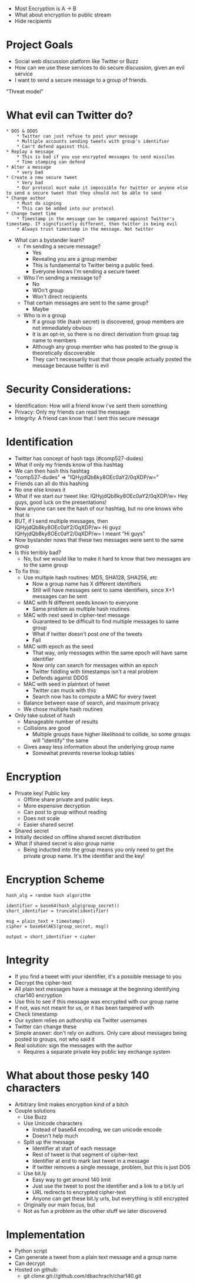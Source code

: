 

* Most Encryption is A -> B
* What about encryption to public stream
* Hide recipients

# Project Goals

* Social web discussion platform like Twitter or Buzz
* How can we use these services to do secure discussion, given an evil service
* I want to send a secure message to a group of friends.

"Threat model"
# What evil can Twitter do?
	* DOS & DDOS
		* Twitter can just refuse to post your message
		* Multiple accounts sending tweets with group's identifier
		* Can't defend against this.
	* Replay a message
		* This is bad if you use encrypted messages to send missiles
		* Time stamping can defend
	* Alter a message
		* very bad
	* Create a new secure tweet
		* Very bad
		* Our protocol must make it impossible for twitter or anyone else to send a secure tweet that they should not be able to send
	* Change author
		* Must do signing
		* This can be added into our protocol
	* Change tweet time
		* Timestamp in the message can be compared against Twitter's timestamp. If significantly different, then twitter is being evil
		* Always trust timestamp in the message. Not twitter
		
* What can a bystander learn?
	* I'm sending a secure message? 
		* Yes
		* Revealing you are a group member
		* This is fundamental to Twitter being a public feed.
		* Everyone knows I'm sending a secure tweet
	* Who I'm sending a message to?
		* No
		* WOn't group
		* Won't direct recipients
	* That certain messages are sent to the same group?
		* Maybe
	* Who is in a group
		* If a group title (hash secret) is discovered, group members are not immediately obvious
		* It is an opt-in, so there is no direct derivation from group tag name to members
		* Although any group member who has posted to the group is theoretically discoverable
		* They can't necessarily trust that those people actually posted the message because twitter is evil

# Security Considerations:
* Identification: How will a friend know i've sent them something
* Privacy: Only my friends can read the message
* Integrity: A friend can know that I sent this secure message
			
# Identification
* Twitter has concept of hash tags (#comp527-dudes)
* What if only my friends know of this hashtag
* We can then hash this hashtag
* "comp527-dudes" => "IQHyjdQb8ky8OEc0aY2/0qXDP/w="
* Friends can all do this hashing
* No one else knows it
* What if we start our tweet like:
	IQHyjdQb8ky8OEc0aY2/0qXDP/w= Hey guys, good luck on the presentations!
* Now anyone can see the hash of our hashtag, but no one knows who that is
* BUT, if I send multiple messages, then 
	IQHyjdQb8ky8OEc0aY2/0qXDP/w= Hi guyz
	IQHyjdQb8ky8OEc0aY2/0qXDP/w= I meant "Hi guys"
* Now bystander nows that these two messages were sent to the same group
* Is this terribly bad?
	* No, but we would like to make it hard to know that two messages are to the same group
* To fix this:
	* Use multiple hash routines: MD5, SHA128, SHA256, etc
		* Now a group name has X different identifiers
		* Still will have messages sent to same identifiers, since X+1 messages can be sent
	* MAC with N different seeds known to everyone
		* Same problem as multiple hash routines
	* MAC with next seed in cipher-text message
		* Guaranteed to be difficult to find multiple messages to same group
		* What if twitter doesn't post one of the tweets
		* Fail
	* MAC with epoch as the seed
		* That way, only messages within the same epoch will have same identifier
		* Now only can search for messages within an epoch
		* Twitter fiddling with timestamps isn't a real problem
		* Defends against DDOS
	* MAC with seed in plaintext of tweet
		* Twitter can muck with this
		* Search now has to compute a MAC for every tweet
	* Balance between ease of search, and maximum privacy
	* We chose multiple hash routines
* Only take subset of hash
	* Manageable number of results
	* Collisions are good
		* Multiple groups have higher likelihood to collide, so some groups will "identify" the same
	* Gives away less information about the underlying group name
		* Somewhat prevents reverse lookup tables

# Encryption

* Private key/ Public key
	* Offline share private and public keys.
	* More expensive decryption
	* Can post to group without reading
	* Does not scale
	* Easier shared secret
* Shared secret
* Initially decided on offline shared secret distribution
* What if shared secret is also group name
	* Being inducted into the group means you only need to get the private group name. It's the identifier and the key!

# Encryption Scheme

	hash_alg = random hash algorithm

	identifier = base64(hash_alg(group_secret))
	short_identifier = truncate(identifier)

	msg = plain_text + timestamp()
	cipher = base64(AES(group_secret, msg))

	output = short_identifier + cipher

# Integrity

* If you find a tweet with your identifier, it's a possible message to you
* Decrypt the cipher-text
* All plain text messages have a message at the beginning identifying char140 encryption
* Use this to see if this message was encrypted with our group name
* If not, was not meant for us, or it has been tampered with
* Check timestamp
* Our system relies on authorship via Twitter usernames
* Twitter can change these
* Simple answer: don't rely on authors. Only care about messages being posted to groups, not who said it
* Real solution: sign the messages with the author
	* Requires a separate private key public key exchange system

# What about those pesky 140 characters

* Arbitrary limit makes encryption kind of a bitch
* Couple solutions
	* Use Buzz
	* Use Unicode characters
		* Instead of base64 encoding, we can unicode encode
		* Doesn't help much
	* Split up the message
		* Identifier at start of each message
		* Rest of tweet is that segment of cipher-text
		* Identifier at end to mark last tweet in a message
		* If twitter removes a single message, problem, but this is just DOS
	* Use bit.ly
		* Easy way to get around 140 limit
		* Just use the tweet to post the identifier and a link to a bit.ly url
		* URL redirects to encrypted cipher-text
		* Anyone can get these bit.ly urls, but everything is still encrypted
	* Originally our main focus, but
	* Not as fun a problem as the other stuff we later discovered

# Implementation

* Python script
* Can generate a tweet from a plain text message and a group name
* Can decrypt
* Hosted on github:
	* git clone git://github.com/dbachrach/char140.git